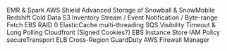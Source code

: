 EMR & Spark
AWS Shield Advanced
Storage of Snowball & SnowMobile
Redshift Cold Data
S3 Inventory Stream / Event Notification / Byte-range Fetch
EBS RAID 0
ElasticCache multi-threading
SQS Visibility Timeout & Long Polling
Cloudfront (Signed Cookies?)
EBS Instance Store
IAM Policy secureTransport 
ELB Cross-Region 
GuardDuty
AWS Firewall Manager